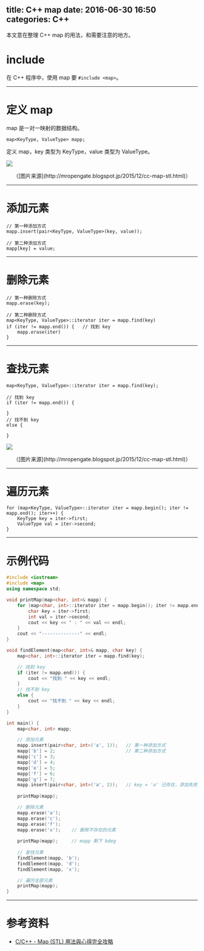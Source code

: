 title: C++ map
date: 2016-06-30 16:50
categories: C++
---

本文意在整理 C++ map 的用法，和需要注意的地方。

<!--- more -->

# include

在 C++ 程序中，使用 map 要 `#include <map>`。

---

# 定义 map

map 是一对一映射的数据结构。

    map<KeyType, ValueType> mapp;

定义 map，key 类型为 KeyType，value 类型为 ValueType。

![](/images/c++/map/map-structure.png)

<center>（[图片来源](http://mropengate.blogspot.jp/2015/12/cc-map-stl.html)）</center>

---

# 添加元素

```
// 第一种添加方式
mapp.insert(pair<KeyType, ValueType>(key, value));

// 第二种添加方式
mapp[key] = value;
```

---

# 删除元素

```
// 第一种删除方式
mapp.erase(key);

// 第二种删除方式
map<KeyType, ValueType>::iterator iter = mapp.find(key)
if (iter != mapp.end()) {   // 找到 key
    mapp.erase(iter)
}
```

---

# 查找元素

```
map<KeyType, ValueType>::iterator iter = mapp.find(key);

// 找到 key
if (iter != mapp.end()) {

}
// 找不到 key
else {

}
```

![](/images/c++/map/map-iter.png)

<center>（[图片来源](http://mropengate.blogspot.jp/2015/12/cc-map-stl.html)）</center>

---

# 遍历元素

```
for (map<KeyType, ValueType>::iterator iter = mapp.begin(); iter != mapp.end(); iter++) {
    KeyType key = iter->first;
    ValueType val = iter->second;
}
```

---

# 示例代码

```cpp
#include <iostream>
#include <map>
using namespace std;

void printMap(map<char, int>& mapp) {
    for (map<char, int>::iterator iter = mapp.begin(); iter != mapp.end(); iter++) {
        char key = iter->first;
        int val = iter->second;
        cout << key << " : " << val << endl;
    }
    cout << "--------------" << endl;
}

void findElement(map<char, int>& mapp, char key) {
    map<char, int>::iterator iter = mapp.find(key);

    // 找到 key
    if (iter != mapp.end()) {
        cout << "找到 " << key << endl;
    }
    // 找不到 key
    else {
        cout << "找不到 " << key << endl;
    }
}

int main() {
    map<char, int> mapp;

    // 添加元素
    mapp.insert(pair<char, int>('a', 1));   // 第一种添加方式
    mapp['b'] = 2;                          // 第二种添加方式
    mapp['c'] = 3;
    mapp['d'] = 4;
    mapp['e'] = 5;
    mapp['f'] = 6;
    mapp['g'] = 7;
    mapp.insert(pair<char, int>('a', 2));   // key = 'a' 已存在，添加失败，不会覆盖
   
    printMap(mapp);

    // 删除元素
    mapp.erase('a');
    mapp.erase('c');
    mapp.erase('f');
    mapp.erase('x');    // 删除不存在的元素
    
    printMap(mapp);     // mapp 剩下 bdeg
    
    // 查找元素
    findElement(mapp, 'b');
    findElement(mapp, 'd');
    findElement(mapp, 'x');

    // 遍历全部元素
    printMap(mapp);
}
```

---

# 参考资料

* [C/C++ - Map (STL) 用法與心得完全攻略](http://mropengate.blogspot.jp/2015/12/cc-map-stl.html)
